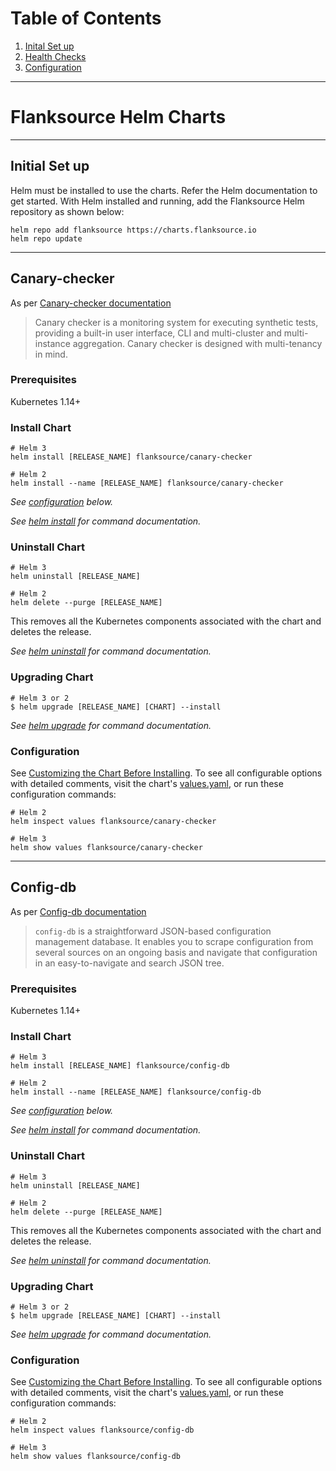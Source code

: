 # Table of Contents
1. [Inital Set up](#initial-set-up)
2. [Health Checks](#canary-checker)
3. [Configuration](#config-db)
---
# Flanksource Helm Charts
---
## Initial Set up
Helm must be installed to use the charts. Refer the Helm documentation to get started.
With Helm installed and running, add the Flanksource Helm repository as shown below:
```
helm repo add flanksource https://charts.flanksource.io
helm repo update
```
---
## Canary-checker
As per [Canary-checker documentation](/canary-checker/tutorials/overview.md)
> Canary checker is a monitoring system for executing synthetic tests, providing a built-in user interface, CLI and multi-cluster and multi-instance aggregation. Canary checker is designed with multi-tenancy in mind. 

### Prerequisites
Kubernetes 1.14+

### Install Chart
```console
# Helm 3
helm install [RELEASE_NAME] flanksource/canary-checker

# Helm 2
helm install --name [RELEASE_NAME] flanksource/canary-checker
```

_See [configuration](#configuration) below._

_See [helm install](https://helm.sh/docs/helm/helm_install/) for command documentation._

### Uninstall Chart

```console
# Helm 3
helm uninstall [RELEASE_NAME]

# Helm 2
helm delete --purge [RELEASE_NAME]
```

This removes all the Kubernetes components associated with the chart and deletes the release.

_See [helm uninstall](https://helm.sh/docs/helm/helm_uninstall/) for command documentation._

### Upgrading Chart

```console
# Helm 3 or 2
$ helm upgrade [RELEASE_NAME] [CHART] --install
```

_See [helm upgrade](https://helm.sh/docs/helm/helm_upgrade/) for command documentation._

### Configuration

See [Customizing the Chart Before Installing](https://helm.sh/docs/intro/using_helm/#customizing-the-chart-before-installing). To see all configurable options with detailed comments, visit the chart's [values.yaml](https://github.com/flanksource/canary-checker/blob/master/chart/values.yaml), or run these configuration commands:

```console
# Helm 2
helm inspect values flanksource/canary-checker

# Helm 3
helm show values flanksource/canary-checker
```

---
## Config-db
As per [Config-db documentation](/config-db/tutorials/getting-started-config-db.md)
> `config-db` is a straightforward JSON-based configuration management database. It enables you to scrape configuration from several sources on an ongoing basis and navigate that configuration in an easy-to-navigate and search JSON tree.

### Prerequisites
Kubernetes 1.14+

### Install Chart
```console
# Helm 3
helm install [RELEASE_NAME] flanksource/config-db

# Helm 2
helm install --name [RELEASE_NAME] flanksource/config-db
```

_See [configuration](#configuration) below._

_See [helm install](https://helm.sh/docs/helm/helm_install/) for command documentation._

### Uninstall Chart

```console
# Helm 3
helm uninstall [RELEASE_NAME]

# Helm 2
helm delete --purge [RELEASE_NAME]
```

This removes all the Kubernetes components associated with the chart and deletes the release.

_See [helm uninstall](https://helm.sh/docs/helm/helm_uninstall/) for command documentation._

### Upgrading Chart

```console
# Helm 3 or 2
$ helm upgrade [RELEASE_NAME] [CHART] --install
```

_See [helm upgrade](https://helm.sh/docs/helm/helm_upgrade/) for command documentation._

### Configuration

See [Customizing the Chart Before Installing](https://helm.sh/docs/intro/using_helm/#customizing-the-chart-before-installing). To see all configurable options with detailed comments, visit the chart's [values.yaml](https://github.com/flanksource/config-db/blob/main/chart/values.yaml), or run these configuration commands:

```console
# Helm 2
helm inspect values flanksource/config-db

# Helm 3
helm show values flanksource/config-db
```